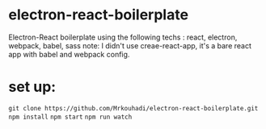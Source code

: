 # electron-react-boilerplate
Electron-React boilerplate using the following techs : react, electron, webpack, babel, sass
note: I didn't use creae-react-app, it's a bare react app with babel and webpack config.
# set up:
`git clone https://github.com/Mrkouhadi/electron-react-boilerplate.git`
`npm install`
`npm start`
`npm run watch`

